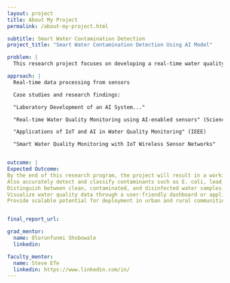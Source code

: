 ```yaml
---
layout: project
title: About My Project
permalink: /about-my-project.html

subtitle: Smart Water Contamination Detection 
project_title: "Smart Water Contamination Detection Using AI Model"

problem: |
  This research project focuses on developing a real-time water quality monitoring system using Artificial Intelligence (AI) technologies. Our system leverages AI-powered algorithms combined with low-cost, distributed sensors to detect contaminants such as lead, E. coli, and nitrates in various water sources. These smart sensors collect live data, which is then processed using machine learning techniques for rapid anomaly detection and predictive analysis. This project seeks to explore how neural signals can be translated into reliable control commands for assistive robots, improving autonomy and quality of life.

approach: |  
  Real-time data processing from sensors

  Case studies and research findings:

  "Laboratory Development of an AI System..."

  "Real-time Water Quality Monitoring using AI-enabled sensors" (ScienceDirect)

  "Applications of IoT and AI in Water Quality Monitoring" (IEEE)

  "Smart Water Quality Monitoring with IoT Wireless Sensor Networks"


outcome: |
Expected Outcome:
By the end of this research program, the project will result in a working prototype of a smart water contamination detection system. This system will demonstrate the ability to continuously monitor water quality in real time using multispectral sensors and low-cost IoT hardware.
Also accurately detect and classify contaminants such as E. coli, lead, and nitrates using trained machine learning models.
Distinguish between clean, contaminated, and disinfected water samples, validated through spectral analysis and microbial testing.
Visualize water quality data through a user-friendly dashboard or application interface, enabling live alerts and historical tracking.
Provide scalable potential for deployment in urban and rural communities, especially those vulnerable to waterborne disease outbreaks or lacking traditional lab testing infrastructure.


final_report_url:

grad_mentor:
  name: Olorunfunmi Shobowale
  linkedin: 

faculty_mentor:
  name: Steve Efe
  linkedin: https://www.linkedin.com/in/
---
```

